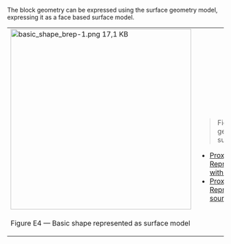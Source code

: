 ﻿The block geometry can be expressed using the surface geometry model, expressing it as a face based surface model.

<table summary="surface geometry types">
 <tr>
  <td>
   <img src="fig/basic_shape_brep-1.png" width="420" height="420" alt="basic_shape_brep-1.png 17,1 KB">
  </td>
  <td style=" vertical-align:bottom;">
   <blockquote>
    Figure E4 shows the block geometry represented by a surface model.
   </blockquote>
   <ul class="std">
    <li class="std">
     <a class="listing-link" href="ifc/basic_shape_SurfaceModel.ifc.htm" target="info">Proxy with IfcShapeRepresentation RepresentationType="SurfaceModel" with hyperlinks</a>
    </li>
    <li class="std">
     <a class="listing-link" href="ifc/basic_shape_SurfaceModel.ifc" target="info">Proxy with IfcShapeRepresentation RepresentationType="SurfaceModel" source file</a>
    </li>
   </ul>
  </td>
 </tr>
 <tr style="height:20px;">
  <td style=" vertical-align:bottom;">
   <p class="figure">Figure E4 &mdash; Basic shape represented as surface model</p>
  </td>
  <td>&nbsp;
  </td>
 </tr>
</table>